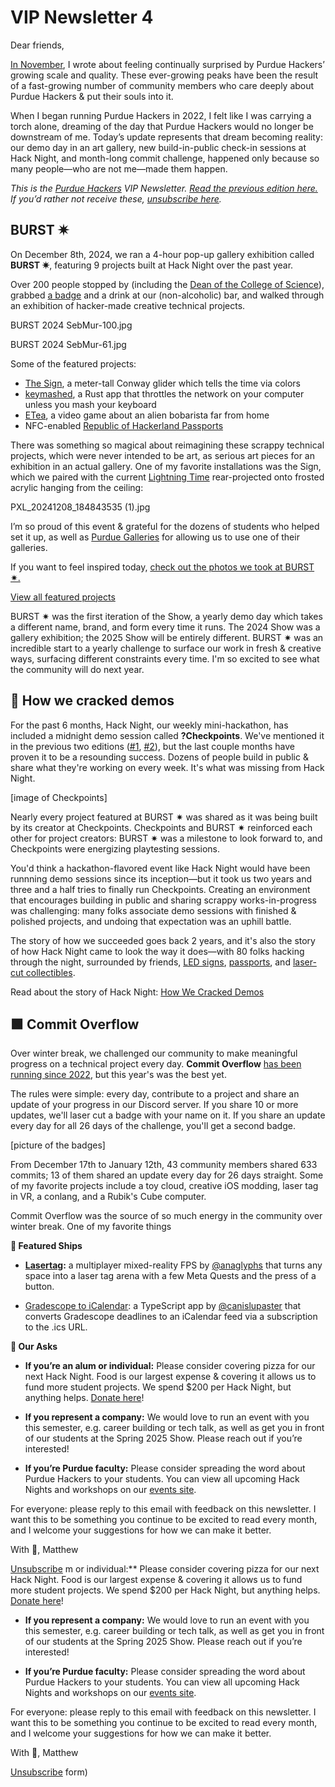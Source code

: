 # VIP Newsletter 4

Dear friends,

[In November](https://blog.purduehackers.com/vip-newsletter/the-highest-peaks-yet), I wrote about feeling continually surprised by Purdue Hackers’ growing scale and quality. These ever-growing peaks have been the result of a fast-growing number of community members who care deeply about Purdue Hackers & put their souls into it.

When I began running Purdue Hackers in 2022, I felt like I was carrying a torch alone, dreaming of the day that Purdue Hackers would no longer be downstream of me. Today’s update represents that dream becoming reality: our demo day in an art gallery, new build-in-public check-in sessions at Hack Night, and month-long commit challenge, happened only because so many people—who are not me—made them happen.

_This is the_ [_Purdue Hackers_](https://purduehackers.com) _VIP Newsletter._ [_Read the previous edition here._](https://blog.purduehackers.com/vip-newsletter/the-highest-peaks-yet) _If you’d rather not receive these,_ [_unsubscribe here_](https://docs.google.com/forms/d/e/1FAIpQLSff6JvHc7istmPqk63lkCHtqOlkoQR8bxjn-rj_aKsEXlvMRg/viewform)_._

## BURST ✷

On December 8th, 2024, we ran a 4-hour pop-up gallery exhibition called **BURST ✷**, featuring 9 projects built at Hack Night over the past year.

Over 200 people stopped by (including the [Dean of the College of Science](https://www.linkedin.com/posts/lucy-flesch-7b8799301_burst-student-made-creative-technical-activity-7275147902383976449-q8ru)), grabbed [a badge](https://blog.purduehackers.com/posts/the-best-badge) and a drink at our (non-alcoholic) bar, and walked through an exhibition of hacker-made creative technical projects.

BURST 2024 SebMur-100.jpg

BURST 2024 SebMur-61.jpg

Some of the featured projects:

* [The Sign](https://blog.purduehackers.com/posts/sign), a meter-tall Conway glider which tells the time via colors
* [keymashed](https://github.com/kartva/keymashed), a Rust app that throttles the network on your computer unless you mash your keyboard
* [ETea](https://store.steampowered.com/app/3085040/ETea/), a video game about an alien bobarista far from home
* NFC-enabled [Republic of Hackerland Passports](https://blog.purduehackers.com/posts/papers-please)

There was something so magical about reimagining these scrappy technical projects, which were never intended to be art, as serious art pieces for an exhibition in an actual gallery. One of my favorite installations was the Sign, which we paired with the current [Lightning Time](https://blog.purduehackers.com/posts/lightning-time) rear-projected onto frosted acrylic hanging from the ceiling:

PXL_20241208_184843535 (1).jpg

I’m so proud of this event & grateful for the dozens of students who helped set it up, as well as [Purdue Galleries](https://www.cla.purdue.edu/academic/rueffschool/galleries/) for allowing us to use one of their galleries.

If you want to feel inspired today, [check out the photos we took at BURST ✷.](https://drive.google.com/drive/folders/1G-i7CHLLMjMnGWK8lWlWlEmuW2TTFF-P?usp=sharing)

[View all featured projects](https://burst.purduehackers.com/)

BURST ✷ was the first iteration of the Show, a yearly demo day which takes a different name, brand, and form every time it runs. The 2024 Show was a gallery exhibition; the 2025 Show will be entirely different. BURST ✷ was an incredible start to a yearly challenge to surface our work in fresh & creative ways, surfacing different constraints every time. I'm so excited to see what the community will do next year.

## 🏁 How we cracked demos

For the past 6 months, Hack Night, our weekly mini-hackathon, has included a midnight demo session called **?Checkpoints**. We've mentioned it in the previous two editions ([#1](https://blog.purduehackers.com/vip-newsletter/the-highest-peaks-yet), [#2](https://blog.purduehackers.com/vip-newsletter/the-plan-is-in-motion)), but the last couple months have proven it to be a resounding success. Dozens of people build in public & share what they're working on every week. It's what was missing from Hack Night.

[image of Checkpoints]

Nearly every project featured at BURST ✷ was shared as it was being built by its creator at Checkpoints. Checkpoints and BURST ✷ reinforced each other for project creators: BURST ✷ was a milestone to look forward to, and Checkpoints were energizing playtesting sessions.

You'd think a hackathon-flavored event like Hack Night would have been runnning demo sessions since its inception—but it took us two years and three and a half tries to finally run Checkpoints. Creating an environment that encourages building in public and sharing scrappy works-in-progress was challenging: many folks associate demo sessions with finished & polished projects, and undoing that expectation was an uphill battle.

The story of how we succeeded goes back 2 years, and it's also the story of how Hack Night came to look the way it does—with 80 folks hacking through the night, surrounded by friends, [LED signs](https://blog.purduehackers.com/posts/sign), [passports](https://blog.purduehackers.com/posts/papers-please), and [laser-cut collectibles](https://blog.purduehackers.com/posts/the-best-badge).

Read about the story of Hack Night: [How We Cracked Demos](https://blog.purduehackers.com/posts/how-we-cracked-demos)

## 🟩 Commit Overflow

Over winter break, we challenged our community to make meaningful progress on a technical project every day. **Commit Overflow** [has been running since 2022](https://blog.purduehackers.com/posts/commit-overflow-2023), but this year's was the best yet.

The rules were simple: every day, contribute to a project and share an update of your progress in our Discord server. If you share 10 or more updates, we'll laser cut a badge with your name on it. If you share an update every day for all 26 days of the challenge, you'll get a second badge.

[picture of the badges]

From December 17th to January 12th, 43 community members shared 633 commits; 13 of them shared an update every day for 26 days straight. Some of my favorite projects include a toy cloud, creative iOS modding, laser tag in VR, a conlang, and a Rubik's Cube computer.

Commit Overflow was the source of so much energy in the community over winter break. One of my favorite things

**🚢 Featured Ships**

*   [**Lasertag**](https://anagly.ph)**:** a multiplayer mixed-reality FPS by [@anaglyphs](https://github.com/anaglyphs) that turns any space into a laser tag arena with a few Meta Quests and the press of a button.
    
*   [Gradescope to iCalendar](https://gradescope.thomasqm.com): a TypeScript app by [@canislupaster](https://github.com/canislupaster) that converts Gradescope deadlines to an iCalendar feed via a subscription to the .ics URL.

**📣 Our Asks**

* **If you’re an alum or individual:** Please consider covering pizza for our next Hack Night. Food is our largest expense & covering it allows us to fund more student projects. We spend $200 per Hack Night, but anything helps. [Donate here](https://hcb.hackclub.com/donations/start/purdue-hackers)!
    
* **If you represent a company:** We would love to run an event with you this semester, e.g. career building or tech talk, as well as get you in front of our students at the Spring 2025 Show. Please reach out if you’re interested! 
    
* **If you’re Purdue faculty:** Please consider spreading the word about Purdue Hackers to your students. You can view all upcoming Hack Nights and workshops on our [events site](https://events.purduehackers.com).

For everyone: please reply to this email with feedback on this newsletter. I want this to be something you continue to be excited to read every month, and I welcome your suggestions for how we can make it better.

With 💛,
Matthew

[Unsubscribe](https://docs.google.com/forms/d/e/1FAIpQLSff6JvHc7istmPqk63lkCHtqOlkoQR8bxjn-rj_aKsEXlvMRg/viewform)
m or individual:** Please consider covering pizza for our next Hack Night. Food is our largest expense & covering it allows us to fund more student projects. We spend $200 per Hack Night, but anything helps. [Donate here](https://hcb.hackclub.com/donations/start/purdue-hackers)!
    
* **If you represent a company:** We would love to run an event with you this semester, e.g. career building or tech talk, as well as get you in front of our students at the Spring 2025 Show. Please reach out if you’re interested! 
    
* **If you’re Purdue faculty:** Please consider spreading the word about Purdue Hackers to your students. You can view all upcoming Hack Nights and workshops on our [events site](https://events.purduehackers.com).

For everyone: please reply to this email with feedback on this newsletter. I want this to be something you continue to be excited to read every month, and I welcome your suggestions for how we can make it better.

With 💛,
Matthew

[Unsubscribe](https://docs.google.com/forms/d/e/1FAIpQLSff6JvHc7istmPqk63lkCHtqOlkoQR8bxjn-rj_aKsEXlvMRg/viewform)
form)
